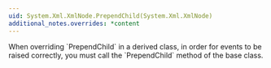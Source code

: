 ```yaml
---
uid: System.Xml.XmlNode.PrependChild(System.Xml.XmlNode)
additional_notes.overrides: *content
---
```


<p>When overriding `PrependChild` in a derived class, in order for events to be raised correctly, you must call the `PrependChild` method of the base class.</p>


